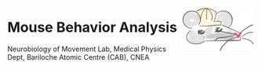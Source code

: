 <img align="right"
    src="mouse_behavior_analysis_logo.png"
    alt="Mouse Behavior Analysis Logo"
    width="30%" />

# Mouse Behavior Analysis

Neurobiology of Movement Lab, Medical Physics Dept, Bariloche Atomic Centre (CAB), CNEA